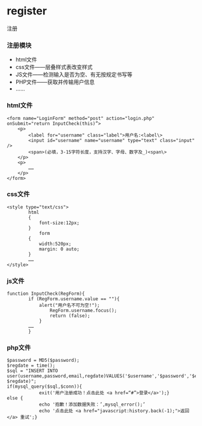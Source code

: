 register
===================================  
注册


### 注册模块
* html文件
* css文件——层叠样式表改变样式
* JS文件——检测输入是否为空、有无按规定书写等
* PHP文件——获取并传输用户信息
* ……

### html文件 
	<form name="LoginForm" method="post" action="login.php" onSubmit="return InputCheck(this)”>
		<p>
			<label for="username" class="label">用户名:<label\>
			<input id="username" name="username" type="text" class="input" />
			<span>(必填，3-15字符长度，支持汉字、字母、数字及_)<span\>
		</p>
		<p>
			…… 
		</p>
	</form> 


### css文件 
	<style type="text/css">		
			html		
			{ 		
				font-size:12px;			
			}		
       			form		
			{		
				width:520px;		
				margin: 0 auto;		
			}		
 			……		
	</style>				
  

### js文件 
	function InputCheck(RegForm){			
			if (RegForm.username.value == ""){			
				alert("用户名不可为空!");			
    				RegForm.username.focus();		
    				return (false);			
  		    	}		
  			……		
			}		
  

### php文件 
	$password = MD5($password);		
	$regdate = time();		
	$sql = "INSERT INTO user(username,password,email,regdate)VALUES('$username','$password','$email',
	$regdate)";	
	if(mysql_query($sql,$conn)){		
    			exit('用户注册成功！点击此处 <a href=“#”>登录</a>');}		 		
	else {		
    			echo '抱歉！添加数据失败：’,mysql_error();’		
    			echo '点击此处 <a href="javascript:history.back(-1);">返回</a> 重试';}					